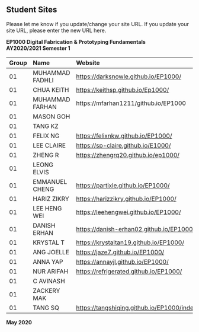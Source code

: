 
## Student Sites

Please let me know if you update/change your site URL.  If you update your site URL, please enter the new URL here.

**EP1000 Digital Fabrication & Prototyping Fundamentals**    
**AY2020/2021 Semester 1**

|Group   |Name        |Website|
|:-------|:-----------|:---------------------------------------|
01 |  MUHAMMAD FADHLI | https://darksnowle.github.io/EP1000/     |
01 |  CHUA KEITH      | https://keithsp.github.io/Ep1000/     |
01 |  MUHAMMAD FARHAN | https://mfarhan1211/github.io/EP1000     |
01 |  MASON GOH       |       |
01 |  TANG KZ         |     |
01 |  FELIX NG        | https://felixnkw.github.io/EP1000/     |
01 |  LEE CLAIRE      | https://sp-claire.github.io/E1000/     |
01 |  ZHENG R         | https://zhengrq20.github.io/ep1000/     |
01 |  LEONG ELVIS     |     |
01 |  EMMANUEL CHENG  | https://partixle.github.io/EP1000/     |
01 |  HARIZ ZIKRY     | https://harizzikry.github.io/EP1000/     |
01 |  LEE HENG WEI    | https://leehengwei.github.io/EP1000/     |
01 |  DANISH ERHAN    | https://danish-erhan02.github.io/EP1000/     |
01 |  KRYSTAL T       | https://krystaltan19.github.io/EP1000/     |
01 |  ANG JOELLE      | https://jaze7.github.io/EP1000/     |
01 |  ANNA YAP        | https://annayjl.github.io/EP1000/     |
01 |  NUR ARIFAH      | https://refrigerated.github.io/EP1000/     |
01 |  C AVINASH       |      |
01 |  ZACKERY MAK     |      |
01 |  TANG SQ         | https://tangshiqing.github.io/EP1000/index.html     |


**May 2020**
